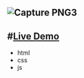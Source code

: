 
![Capture PNG3](https://user-images.githubusercontent.com/110729543/193930147-9be05cc4-d5e8-41ae-90eb-92e6f2c73e05.PNG)
--- 

#[Live Demo]( https://gihadnagy.github.io/game/)
------ 
- html
- css
- js
